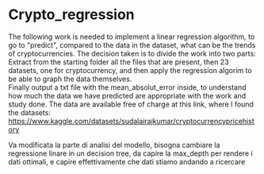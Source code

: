 # Crypto_regression
The following work is needed to implement a linear regression algorithm, to go to "predict", compared to the data in the dataset, what can be the trends of cryptocurrencies.
The decision taken is to divide the work into two parts:\
Extract from the starting folder all the files that are present, then 23 datasets, one for cryptocurrency, and then apply the regression algorim to be able to graph the data themselves.\
Finally output a txt file with the mean_absolut_error inside, to understand how much the data we have predicted are appropriate with the work and study done.
The data are available free of charge at this link, where I found the datasets: https://www.kaggle.com/datasets/sudalairajkumar/cryptocurrencypricehistory


Va modificata la parte di analisi del modello, bisogna cambiare la regressione linare in un decision tree, da capire la max_depth per rendere i dati ottimali, e capire effettivamente che dati stiamo andando a ricercare
